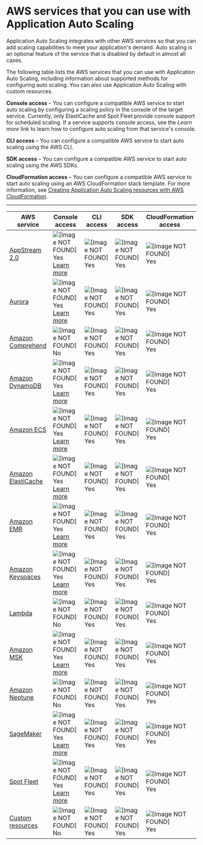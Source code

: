 # AWS services that you can use with Application Auto Scaling<a name="integrated-services-list"></a>

Application Auto Scaling integrates with other AWS services so that you can add scaling capabilities to meet your application's demand\. Auto scaling is an optional feature of the service that is disabled by default in almost all cases\. 

The following table lists the AWS services that you can use with Application Auto Scaling, including information about supported methods for configuring auto scaling\. You can also use Application Auto Scaling with custom resources\.

**Console access** – You can configure a compatible AWS service to start auto scaling by configuring a scaling policy in the console of the target service\. Currently, only ElastiCache and Spot Fleet provide console support for scheduled scaling\. If a service supports console access, see the *Learn more* link to learn how to configure auto scaling from that service's console\.

**CLI access** – You can configure a compatible AWS service to start auto scaling using the AWS CLI\.

**SDK access** – You can configure a compatible AWS service to start auto scaling using the AWS SDKs\.

**CloudFormation access** – You can configure a compatible AWS service to start auto scaling using an AWS CloudFormation stack template\. For more information, see [Creating Application Auto Scaling resources with AWS CloudFormation](creating-resources-with-cloudformation.md)\.


****  

| AWS service | Console access | CLI access | SDK access | CloudFormation access | 
| --- | --- | --- | --- | --- | 
|   [AppStream 2\.0](services-that-can-integrate-appstream.md)   |    ![\[Image NOT FOUND\]](http://docs.aws.amazon.com/autoscaling/application/userguide/images/icon-yes.png) Yes  [Learn more](https://docs.aws.amazon.com/appstream2/latest/developerguide/autoscaling.html)  |    ![\[Image NOT FOUND\]](http://docs.aws.amazon.com/autoscaling/application/userguide/images/icon-yes.png) Yes   |    ![\[Image NOT FOUND\]](http://docs.aws.amazon.com/autoscaling/application/userguide/images/icon-yes.png) Yes   |    ![\[Image NOT FOUND\]](http://docs.aws.amazon.com/autoscaling/application/userguide/images/icon-yes.png) Yes   | 
|   [Aurora](services-that-can-integrate-aurora.md)   |    ![\[Image NOT FOUND\]](http://docs.aws.amazon.com/autoscaling/application/userguide/images/icon-yes.png) Yes  [Learn more](https://docs.aws.amazon.com/AmazonRDS/latest/AuroraUserGuide/Aurora.Integrating.AutoScaling.html)  |    ![\[Image NOT FOUND\]](http://docs.aws.amazon.com/autoscaling/application/userguide/images/icon-yes.png) Yes   |    ![\[Image NOT FOUND\]](http://docs.aws.amazon.com/autoscaling/application/userguide/images/icon-yes.png) Yes   |    ![\[Image NOT FOUND\]](http://docs.aws.amazon.com/autoscaling/application/userguide/images/icon-yes.png) Yes   | 
|   [Amazon Comprehend](services-that-can-integrate-comprehend.md)   |    ![\[Image NOT FOUND\]](http://docs.aws.amazon.com/autoscaling/application/userguide/images/icon-no.png) No    |    ![\[Image NOT FOUND\]](http://docs.aws.amazon.com/autoscaling/application/userguide/images/icon-yes.png) Yes   |    ![\[Image NOT FOUND\]](http://docs.aws.amazon.com/autoscaling/application/userguide/images/icon-yes.png) Yes   |    ![\[Image NOT FOUND\]](http://docs.aws.amazon.com/autoscaling/application/userguide/images/icon-yes.png) Yes   | 
|   [Amazon DynamoDB](services-that-can-integrate-dynamodb.md)   |    ![\[Image NOT FOUND\]](http://docs.aws.amazon.com/autoscaling/application/userguide/images/icon-yes.png) Yes  [Learn more](https://docs.aws.amazon.com/amazondynamodb/latest/developerguide/AutoScaling.html)  |    ![\[Image NOT FOUND\]](http://docs.aws.amazon.com/autoscaling/application/userguide/images/icon-yes.png) Yes   |    ![\[Image NOT FOUND\]](http://docs.aws.amazon.com/autoscaling/application/userguide/images/icon-yes.png) Yes   |    ![\[Image NOT FOUND\]](http://docs.aws.amazon.com/autoscaling/application/userguide/images/icon-yes.png) Yes   | 
|   [Amazon ECS](services-that-can-integrate-ecs.md)   |    ![\[Image NOT FOUND\]](http://docs.aws.amazon.com/autoscaling/application/userguide/images/icon-yes.png) Yes  [Learn more](https://docs.aws.amazon.com/AmazonECS/latest/developerguide/service-auto-scaling.html)  |    ![\[Image NOT FOUND\]](http://docs.aws.amazon.com/autoscaling/application/userguide/images/icon-yes.png) Yes   |    ![\[Image NOT FOUND\]](http://docs.aws.amazon.com/autoscaling/application/userguide/images/icon-yes.png) Yes   |    ![\[Image NOT FOUND\]](http://docs.aws.amazon.com/autoscaling/application/userguide/images/icon-yes.png) Yes   | 
|   [Amazon ElastiCache](services-that-can-integrate-elasticache.md)   |    ![\[Image NOT FOUND\]](http://docs.aws.amazon.com/autoscaling/application/userguide/images/icon-yes.png) Yes  [Learn more](https://docs.aws.amazon.com/AmazonElastiCache/latest/red-ug/AutoScaling.html)  |    ![\[Image NOT FOUND\]](http://docs.aws.amazon.com/autoscaling/application/userguide/images/icon-yes.png) Yes   |    ![\[Image NOT FOUND\]](http://docs.aws.amazon.com/autoscaling/application/userguide/images/icon-yes.png) Yes   |    ![\[Image NOT FOUND\]](http://docs.aws.amazon.com/autoscaling/application/userguide/images/icon-yes.png) Yes   | 
|   [Amazon EMR](https://docs.aws.amazon.com/emr/latest/ManagementGuide/emr-automatic-scaling.html)   |    ![\[Image NOT FOUND\]](http://docs.aws.amazon.com/autoscaling/application/userguide/images/icon-yes.png) Yes  [Learn more](https://docs.aws.amazon.com/emr/latest/ManagementGuide/emr-automatic-scaling.html)  |    ![\[Image NOT FOUND\]](http://docs.aws.amazon.com/autoscaling/application/userguide/images/icon-yes.png) Yes   |    ![\[Image NOT FOUND\]](http://docs.aws.amazon.com/autoscaling/application/userguide/images/icon-yes.png) Yes   |    ![\[Image NOT FOUND\]](http://docs.aws.amazon.com/autoscaling/application/userguide/images/icon-yes.png) Yes   | 
|   [Amazon Keyspaces](services-that-can-integrate-keyspaces.md)   |    ![\[Image NOT FOUND\]](http://docs.aws.amazon.com/autoscaling/application/userguide/images/icon-yes.png) Yes  [Learn more](https://docs.aws.amazon.com/keyspaces/latest/devguide/autoscaling.html)  |    ![\[Image NOT FOUND\]](http://docs.aws.amazon.com/autoscaling/application/userguide/images/icon-yes.png) Yes   |    ![\[Image NOT FOUND\]](http://docs.aws.amazon.com/autoscaling/application/userguide/images/icon-yes.png) Yes   |    ![\[Image NOT FOUND\]](http://docs.aws.amazon.com/autoscaling/application/userguide/images/icon-yes.png) Yes   | 
|   [Lambda](services-that-can-integrate-lambda.md)   |    ![\[Image NOT FOUND\]](http://docs.aws.amazon.com/autoscaling/application/userguide/images/icon-no.png) No   |    ![\[Image NOT FOUND\]](http://docs.aws.amazon.com/autoscaling/application/userguide/images/icon-yes.png) Yes   |    ![\[Image NOT FOUND\]](http://docs.aws.amazon.com/autoscaling/application/userguide/images/icon-yes.png) Yes   |    ![\[Image NOT FOUND\]](http://docs.aws.amazon.com/autoscaling/application/userguide/images/icon-yes.png) Yes   | 
|   [Amazon MSK](services-that-can-integrate-msk.md)   |    ![\[Image NOT FOUND\]](http://docs.aws.amazon.com/autoscaling/application/userguide/images/icon-yes.png) Yes  [Learn more](https://docs.aws.amazon.com/msk/latest/developerguide/msk-autoexpand.html)  |    ![\[Image NOT FOUND\]](http://docs.aws.amazon.com/autoscaling/application/userguide/images/icon-yes.png) Yes   |    ![\[Image NOT FOUND\]](http://docs.aws.amazon.com/autoscaling/application/userguide/images/icon-yes.png) Yes   |    ![\[Image NOT FOUND\]](http://docs.aws.amazon.com/autoscaling/application/userguide/images/icon-yes.png) Yes   | 
|   [Amazon Neptune](services-that-can-integrate-neptune.md)   |    ![\[Image NOT FOUND\]](http://docs.aws.amazon.com/autoscaling/application/userguide/images/icon-no.png) No   |    ![\[Image NOT FOUND\]](http://docs.aws.amazon.com/autoscaling/application/userguide/images/icon-yes.png) Yes   |    ![\[Image NOT FOUND\]](http://docs.aws.amazon.com/autoscaling/application/userguide/images/icon-yes.png) Yes   |    ![\[Image NOT FOUND\]](http://docs.aws.amazon.com/autoscaling/application/userguide/images/icon-yes.png) Yes   | 
|   [SageMaker](services-that-can-integrate-sagemaker.md)   |    ![\[Image NOT FOUND\]](http://docs.aws.amazon.com/autoscaling/application/userguide/images/icon-yes.png) Yes  [Learn more](https://docs.aws.amazon.com/sagemaker/latest/dg/endpoint-auto-scaling.html)  |    ![\[Image NOT FOUND\]](http://docs.aws.amazon.com/autoscaling/application/userguide/images/icon-yes.png) Yes   |    ![\[Image NOT FOUND\]](http://docs.aws.amazon.com/autoscaling/application/userguide/images/icon-yes.png) Yes   |    ![\[Image NOT FOUND\]](http://docs.aws.amazon.com/autoscaling/application/userguide/images/icon-yes.png) Yes   | 
|   [Spot Fleet](services-that-can-integrate-ec2.md)   |    ![\[Image NOT FOUND\]](http://docs.aws.amazon.com/autoscaling/application/userguide/images/icon-yes.png) Yes  [Learn more](https://docs.aws.amazon.com/AWSEC2/latest/UserGuide/spot-fleet-automatic-scaling.html)  |    ![\[Image NOT FOUND\]](http://docs.aws.amazon.com/autoscaling/application/userguide/images/icon-yes.png) Yes   |    ![\[Image NOT FOUND\]](http://docs.aws.amazon.com/autoscaling/application/userguide/images/icon-yes.png) Yes   |    ![\[Image NOT FOUND\]](http://docs.aws.amazon.com/autoscaling/application/userguide/images/icon-yes.png) Yes   | 
|   [Custom resources](services-that-can-integrate-custom.md)   |    ![\[Image NOT FOUND\]](http://docs.aws.amazon.com/autoscaling/application/userguide/images/icon-no.png) No   |    ![\[Image NOT FOUND\]](http://docs.aws.amazon.com/autoscaling/application/userguide/images/icon-yes.png) Yes   |    ![\[Image NOT FOUND\]](http://docs.aws.amazon.com/autoscaling/application/userguide/images/icon-yes.png) Yes   |    ![\[Image NOT FOUND\]](http://docs.aws.amazon.com/autoscaling/application/userguide/images/icon-yes.png) Yes   | 
